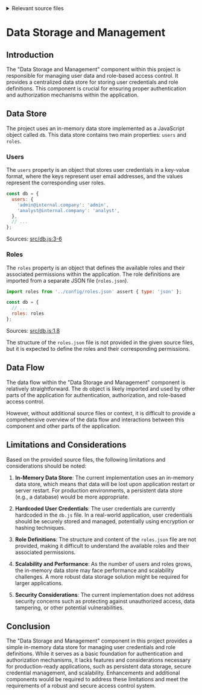 <details>
<summary>Relevant source files</summary>

The following files were used as context for generating this wiki page:

- [src/db.js](https://github.com/aanickode/access-control-service/blob/main/src/db.js)
- [config/roles.json](config/roles.json)

</details>

# Data Storage and Management

## Introduction

The "Data Storage and Management" component within this project is responsible for managing user data and role-based access control. It provides a centralized data store for storing user credentials and role definitions. This component is crucial for ensuring proper authentication and authorization mechanisms within the application.

## Data Store

The project uses an in-memory data store implemented as a JavaScript object called `db`. This data store contains two main properties: `users` and `roles`.

### Users

The `users` property is an object that stores user credentials in a key-value format, where the keys represent user email addresses, and the values represent the corresponding user roles.

```javascript
const db = {
  users: {
    'admin@internal.company': 'admin',
    'analyst@internal.company': 'analyst',
  },
  // ...
};
```

Sources: [src/db.js:3-6]()

### Roles

The `roles` property is an object that defines the available roles and their associated permissions within the application. The role definitions are imported from a separate JSON file (`roles.json`).

```javascript
import roles from '../config/roles.json' assert { type: 'json' };

const db = {
  // ...
  roles: roles
};
```

Sources: [src/db.js:1,8]()

The structure of the `roles.json` file is not provided in the given source files, but it is expected to define the roles and their corresponding permissions.

## Data Flow

The data flow within the "Data Storage and Management" component is relatively straightforward. The `db` object is likely imported and used by other parts of the application for authentication, authorization, and role-based access control.

However, without additional source files or context, it is difficult to provide a comprehensive overview of the data flow and interactions between this component and other parts of the application.

## Limitations and Considerations

Based on the provided source files, the following limitations and considerations should be noted:

1. **In-Memory Data Store**: The current implementation uses an in-memory data store, which means that data will be lost upon application restart or server restart. For production environments, a persistent data store (e.g., a database) would be more appropriate.

2. **Hardcoded User Credentials**: The user credentials are currently hardcoded in the `db.js` file. In a real-world application, user credentials should be securely stored and managed, potentially using encryption or hashing techniques.

3. **Role Definitions**: The structure and content of the `roles.json` file are not provided, making it difficult to understand the available roles and their associated permissions.

4. **Scalability and Performance**: As the number of users and roles grows, the in-memory data store may face performance and scalability challenges. A more robust data storage solution might be required for larger applications.

5. **Security Considerations**: The current implementation does not address security concerns such as protecting against unauthorized access, data tampering, or other potential vulnerabilities.

## Conclusion

The "Data Storage and Management" component in this project provides a simple in-memory data store for managing user credentials and role definitions. While it serves as a basic foundation for authentication and authorization mechanisms, it lacks features and considerations necessary for production-ready applications, such as persistent data storage, secure credential management, and scalability. Enhancements and additional components would be required to address these limitations and meet the requirements of a robust and secure access control system.